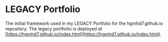 # LEGACY Portfolio

The initial framework used in my LEGACY Portfolio for the hgmhd7.github.io repository.  The legacy portfoilio is deployed at [https://hgmhd7.github.io/index.html](https://hgmhd7.github.io/index.html).
